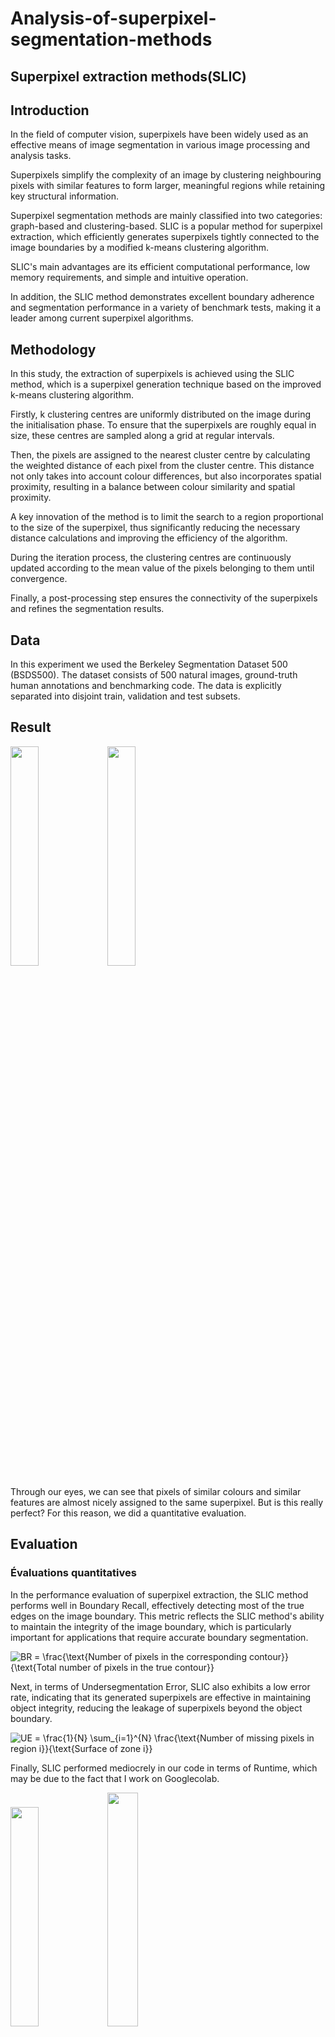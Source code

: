 # Analysis-of-superpixel-segmentation-methods
## Superpixel extraction methods(SLIC)

## Introduction
In the field of computer vision, superpixels have been widely used as an effective means of image segmentation in various image processing and analysis tasks. 

Superpixels simplify the complexity of an image by clustering neighbouring pixels with similar features to form larger, meaningful regions while retaining key structural information. 

Superpixel segmentation methods are mainly classified into two categories: graph-based and clustering-based. SLIC is a popular method for superpixel extraction, which efficiently generates superpixels tightly connected to the image boundaries by a modified k-means clustering algorithm. 

SLIC's main advantages are its efficient computational performance, low memory requirements, and simple and intuitive operation. 

In addition, the SLIC method demonstrates excellent boundary adherence and segmentation performance in a variety of benchmark tests, making it a leader among current superpixel algorithms.
## Methodology
In this study, the extraction of superpixels is achieved using the SLIC method, which is a superpixel generation technique based on the improved k-means clustering algorithm.

 Firstly, k clustering centres are uniformly distributed on the image during the initialisation phase. To ensure that the superpixels are roughly equal in size, these centres are sampled along a grid at regular intervals. 

Then, the pixels are assigned to the nearest cluster centre by calculating the weighted distance of each pixel from the cluster centre. This distance not only takes into account colour differences, but also incorporates spatial proximity, resulting in a balance between colour similarity and spatial proximity. 

A key innovation of the method is to limit the search to a region proportional to the size of the superpixel, thus significantly reducing the necessary distance calculations and improving the efficiency of the algorithm. 

During the iteration process, the clustering centres are continuously updated according to the mean value of the pixels belonging to them until convergence. 

Finally, a post-processing step ensures the connectivity of the superpixels and refines the segmentation results.

## Data
In this experiment we used the Berkeley Segmentation Dataset 500 (BSDS500). The dataset consists of 500 natural images, ground-truth human annotations and benchmarking code. The data is explicitly separated into disjoint train, validation and test subsets. 
## Result
<p float="left">
  <img src="https://github.com/F-fei/Analysis-of-superpixel-segmentation-methods/blob/8a6ea0d1499bed2fd719680c7011d075722bb925/result1.jpg" width="30%" />
  <img src="https://github.com/F-fei/Analysis-of-superpixel-segmentation-methods/blob/8a6ea0d1499bed2fd719680c7011d075722bb925/result2.jpg" width="30%" /> 
</p>
Through our eyes, we can see that pixels of similar colours and similar features are almost nicely assigned to the same superpixel. But is this really perfect? For this reason, we did a quantitative evaluation.

## Evaluation

### Évaluations quantitatives
In the performance evaluation of superpixel extraction, the SLIC method performs well in Boundary Recall, effectively detecting most of the true edges on the image boundary. This metric reflects the SLIC method's ability to maintain the integrity of the image boundary, which is particularly important for applications that require accurate boundary segmentation. 

![BR = \frac{\text{Number of pixels in the corresponding contour}}{\text{Total number of pixels in the true contour}}](https://latex.codecogs.com/svg.latex?BR%20=%20\frac{\text{Number%20of%20pixels%20in%20the%20corresponding%20contour}}{\text{Total%20number%20of%20pixels%20in%20the%20true%20contour}})

Next, in terms of Undersegmentation Error, SLIC also exhibits a low error rate, indicating that its generated superpixels are effective in maintaining object integrity, reducing the leakage of superpixels beyond the object boundary. 

![UE = \frac{1}{N} \sum_{i=1}^{N} \frac{\text{Number of missing pixels in region i}}{\text{Surface of zone i}}](https://latex.codecogs.com/svg.latex?UE%20=%20\frac{1}{N}%20\sum_{i=1}^{N}%20\frac{\text{Number%20of%20missing%20pixels%20in%20region%20i}}{\text{Surface%20of%20zone%20i}})

Finally, SLIC performed mediocrely in our code in terms of Runtime, which may be due to the fact that I work on Googlecolab.
<p float="left">
  <img src="https://github.com/F-fei/Analysis-of-superpixel-segmentation-methods/blob/a65e87e195c43b79f2bdb6aefccd6e62007bcaf1/BR.png" width="30%" />
  <img src="https://github.com/F-fei/Analysis-of-superpixel-segmentation-methods/blob/a65e87e195c43b79f2bdb6aefccd6e62007bcaf1/UE.png" width="31%" /> 
</p>

At a superpixel number of 2000, we achieve a BR of 0.65 and a UE of 0.026. When we segmented each image, the average running time was 16.4 seconds.

###  Comparison with Robin's SLIC
We then compared our results with RobinSLIC, a method from a paper called Bilateral K-Means for Superpixel Computation. There are three main changes in RobinSLIC: gradient correction at initialisation, bilateral distances, connectivity enforcement, and runtime optimisation.
<p float="left">
  <img src="https://github.com/F-fei/Analysis-of-superpixel-segmentation-methods/blob/8c5da0ebeb834a56b7f6323a09d3ef83ce968c82/result3.jpg" width="30%" />
  <img src="https://github.com/F-fei/Analysis-of-superpixel-segmentation-methods/blob/8c5da0ebeb834a56b7f6323a09d3ef83ce968c82/result3_1.jpg" width="31%" /> 
</p>
We can look at these two results and overall, there is not much difference, but in some details, RobinSLIC is better. And it is even more surprising in the quantitative assessment.

Boundary Recall
<p float="left">
  <img src="https://github.com/F-fei/Analysis-of-superpixel-segmentation-methods/blob/36688799cf8f9d345ecffd469958744c166b29f7/BR_vs.png" width="50%" />
</p>
1-Undersegmentation Error
<p float="left">
  <img src="https://github.com/F-fei/Analysis-of-superpixel-segmentation-methods/blob/36688799cf8f9d345ecffd469958744c166b29f7/UE_vs.png" width="50%" />

Runtime
  <p float="left">
  <img src="https://github.com/F-fei/Analysis-of-superpixel-segmentation-methods/blob/36688799cf8f9d345ecffd469958744c166b29f7/runtime_vs.png" width="50%" />
  
In the table of BR we can see that when the number of superpixels is 2000, the difference in BR between our method and Ronbin's method is 0.21, and the difference increases as the number of superpixels increases; In the table of UE we can see that when the number of hyperpixels is 2000, the difference between the UE of our method and Ronbin's method is 0.054 and the difference decreases as the number of hyperpixels increases.But in terms of runtime, Robin's segmentation is particularly fast. We picked ten images to compare, and Robin was on average 16 seconds faster than our SLIC. I think this may be due to the fact that I'm running the code on Googlecolab.

## Conclusion
We have carried out superpixel segmentation with interesting results, for example, acceptable values for BR, UE and runtime. However, Overall, SLIC_Robin performs better than Notre_SLIC, especially in the Runtime.

To work on the future, we need to improve the efficiency of our algorithm, especially in the Runtime. Then we need to focus on the details that can be improved, the clustering method, the distribution of pixels, and so on. We also need to focus on using SLIC in conjunction with other tools, such as deep learning.

## Code Usage Suggestions

> Our code is written in the python computer language and you can copy it directly into your Googlecolab and use it! We encourage downloading the dataset to be used well in advance, and our code adapts perfectly to BSDS500.

### GettingStarted
Import the necessary libraries and tools and mount Google drive.

    import cv2
    import os
    import time
    import scipy.io
    import numpy as np
    from skimage import measure
    from collections import deque
    from google.colab import drive
    import matplotlib.pyplot as plt
    from skimage.segmentation import find_boundaries
    drive.mount('/content/drive')

### Code Modules
Our code is divided into 5 parts:

Part 1 Definition of SLIC class

Part 2 Generation of single superpixel segmentation image

Part 3 Batch generation of superpixel segmentation images and segmentation markers

Part 4 Processing of the dataset to be used

Part 5 Quantitative Evaluation

**If you only want to try to generate superpixel segmented images, run: part 1 + part 2 + Execute the main function**

**If you want to quantitatively evaluate SLIC or test it on different datasets run: part 1 + part 3 + Execute the main function + part 4 + part 5**

> Note that if you intend to use a dataset other than BSDS500, make sure that it contains the image and the ground-truth (containing the true segmentation markers) file corresponding to the filename , and rework the code in part 4 according to the structure of the true segmentation markers file.

## Reference

[1] Achanta, R., Shaji, A., Smith, K., Lucchi, A., Fua, P., & Süsstrunk, S. (2012). SLIC superpixels compared to state-of-the-art superpixel methods. IEEE Transactions on Pattern Analysis and Machine Intelligence, 34(11), 2274-2282.

[2] Gay, R., Lecoutre, J., Menouret, N., Morillon, A., & Monasse, P. (2022). Bilateral K-Means for Superpixel Computation (the SLIC Method). Image Processing On Line, 12, 72-91. 

[3] Jampani, V., Sun, D., Liu, M.-Y., Yang, M.-H., & Kautz, J. (2018). Superpixel Sampling Networks. In Computer Vision – ECCV 2018: 15th European Conference, Munich, Germany, September 8–14, 2018, Proceedings, Part VII (pp. 363–380). doi:10.1007/978-3-030-01234-2_22

[4] Berkeley Segmentation Dataset 500 (BSDS500),D. Martin and C. Fowlkes and D. Tal and J. Malik, A Database of Human Segmented Natural Images and its Application to Evaluating Segmentation Algorithms and Measuring Ecological Statistics, Proc. 8th Int'l Conf. Computer Vision, 2001, July, 2, 416--423
